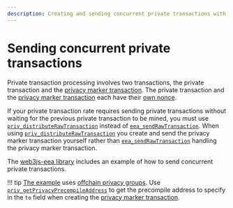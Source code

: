 ```yaml
---
description: Creating and sending concurrent private transactions with Hyperledger Besu
---
```


# Sending concurrent private transactions

Private transaction processing involves two transactions, the private transaction and the [privacy marker transaction].
The private transaction and the [privacy marker transaction] each have their [own nonce].

If your private transaction rate requires sending private transactions without waiting for the previous
private transaction to be mined, you must use [`priv_distributeRawTransaction`](../../Reference/API-Methods.md#priv_distributerawtransaction)
instead of [`eea_sendRawTransaction`](../../Reference/API-Methods.md#eea_sendrawtransaction). When
using [`priv_distributeRawTransaction`](../../Reference/API-Methods.md#priv_distributerawtransaction)
you create and send the privacy marker transaction yourself rather than [`eea_sendRawTransaction`](../../Reference/API-Methods.md#eea_sendrawtransaction)
handling the privacy marker transaction.

The [web3js-eea library](https://github.com/PegaSysEng/web3js-eea/blob/master/example/concurrentPrivateTransactions/concurrentPrivateTransactions.js)
includes an example of how to send concurrent private transactions.

!!! tip
    [The example](https://github.com/PegaSysEng/web3js-eea/blob/master/example/concurrentPrivateTransactions/concurrentPrivateTransactions.js)
    uses [offchain privacy groups](../../Concepts/Privacy/Privacy-Groups.md).
    Use [`priv_getPrivacyPrecompileAddress`](../../Reference/API-Methods.md#priv_getprivacyprecompileaddress)
    to get the precompile address to specify in the `to` field when creating the [privacy marker transaction].

<!-- links ---->

[privacy marker transaction]: ../../Concepts/Privacy/Private-Transaction-Processing.md
[own nonce]: ../../Concepts/Privacy/Private-Transactions.md#nonces

